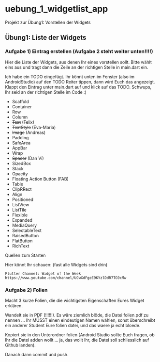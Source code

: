 # uebung_1_widgetlist_app

Projekt zur Übung1:  Vorstellen der Widgets

## Übung1: Liste der Widgets

### Aufgabe 1) Eintrag erstellen     (Aufgabe 2 steht weiter unten!!!!)

Hier die Liste der Widgets, aus denen Ihr eines vorstellen sollt.
Bitte wählt eins aus und tragt dann die Zeile an der richtigen Stelle
in main.dart ein.

Ich habe ein TODO eingefügt. Ihr könnt unten im Fenster (also im AndroidStudio)
auf den TODO Reiter tippen, dann wird Euch das angezeigt. Klappt den
Eintrag unter main.dart auf und klick auf das TODO.
Schwups, Ihr seid an der richtigen Stelle im Code :)

- Scaffold
- Container
- Row
- Column
- ~~Text~~ (Felix)
- ~~TextStyle~~ (Eva-Maria)
- ~~Image~~ (Andreas)
- Padding
- SafeArea
- AppBar
- Wrap
- ~~Spacer~~ (Dan Vi)
- SizedBox
- Stack
- Opacity
- Floating Action Button (FAB)
- Table
- ClipRRect
- Align
- Positioned
- ListView
- ListTile
- Flexible
- Expanded
- MediaQuery
- SelectableText
- RaisedButton
- FlatButton
- RichText


Quellen zum Starten

Hier könnt Ihr schauen: (fast alle Widgets sind drin)

    Flutter Channel: Widget of the Week
    https://www.youtube.com/channel/UCwXdFgeE9KYzlDdR7TG9cMw

### Aufgabe 2) Folien

Macht 3 kurze Folien, die die wichtigsten Eigenschaften Eures
Widget erklären.

Wandelt sie in PDF (!!!!!!). Es wäre ziemlich blöde, die Datei
folien.pdf zu nennen ... Ihr MÜSST einen eindeutigen Namen wählen,
sonst überschreibt ein anderer Student Eure folien datei, und
das waere ja echt bloede.

Kopiert sie in den Unterordner folien (Android Studio sollte
Euch fragen, ob Ihr die Datei adden wollt ... ja, das wollt Ihr,
die Datei soll schliesslich auf Github landen).

Danach dann commit und push.








